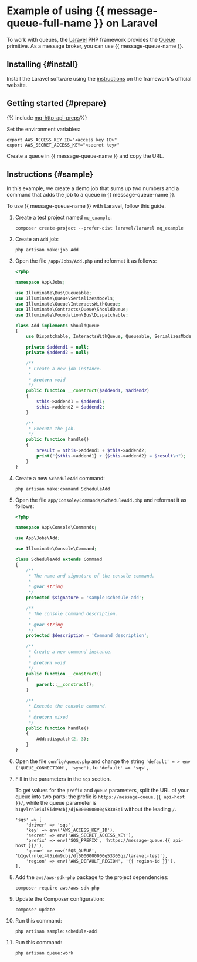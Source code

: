 # Example of using {{ message-queue-full-name }} on Laravel

To work with queues, the [Laravel](https://laravel.com/) PHP framework provides the [Queue](https://laravel.com/docs/6.x/queues) primitive. As a message broker, you can use {{ message-queue-name }}.

## Installing {#install}

Install the Laravel software using the [instructions](https://laravel.com/docs/6.x/installation) on the framework's official website.

## Getting started {#prepare}

{% include [mq-http-api-preps](../_includes_service/mq-http-api-preps-sdk.md)%}

Set the environment variables:

```
export AWS_ACCESS_KEY_ID="<access key ID>"
export AWS_SECRET_ACCESS_KEY="<secret key>"
```

Create a queue in {{ message-queue-name }} and copy the URL.

## Instructions {#sample}

In this example, we create a demo job that sums up two numbers and a command that adds the job to a queue in {{ message-queue-name }}.

To use {{ message-queue-name }} with Laravel, follow this guide.

1. Create a test project named `mq_example`:

   ```
   composer create-project --prefer-dist laravel/laravel mq_example
   ```

1. Create an `Add` job:

   ```
   php artisan make:job Add
   ```

1. Open the file `/app/Jobs/Add.php` and reformat it as follows:

   ```php
   <?php

   namespace App\Jobs;

   use Illuminate\Bus\Queueable;
   use Illuminate\Queue\SerializesModels;
   use Illuminate\Queue\InteractsWithQueue;
   use Illuminate\Contracts\Queue\ShouldQueue;
   use Illuminate\Foundation\Bus\Dispatchable;

   class Add implements ShouldQueue
   {
       use Dispatchable, InteractsWithQueue, Queueable, SerializesModels;

       private $addend1 = null;
       private $addend2 = null;

       /**
        * Create a new job instance.
        *
        * @return void
        */
       public function __construct($addend1, $addend2)
       {
           $this->addend1 = $addend1;
           $this->addend2 = $addend2;
       }

       /**
        * Execute the job.
        */
       public function handle()
       {
           $result = $this->addend1 + $this->addend2;
           print("{$this->addend1} + {$this->addend2} = $result\n");
       }
   }
   ```

1. Create a new `ScheduleAdd` command:

   ```
   php artisan make:command ScheduleAdd
   ```

1. Open the file `app/Console/Commands/ScheduleAdd.php` and reformat it as follows:

   ```php
   <?php

   namespace App\Console\Commands;

   use App\Jobs\Add;

   use Illuminate\Console\Command;

   class ScheduleAdd extends Command
   {
       /**
        * The name and signature of the console command.
        *
        * @var string
        */
       protected $signature = 'sample:schedule-add';

       /**
        * The console command description.
        *
        * @var string
        */
       protected $description = 'Command description';

       /**
        * Create a new command instance.
        *
        * @return void
        */
       public function __construct()
       {
           parent::__construct();
       }

       /**
        * Execute the console command.
        *
        * @return mixed
        */
       public function handle()
       {
           Add::dispatch(2, 3);
       }
   }
   ```

1. Open the file `config/queue.php` and change the string `'default' = > env ('QUEUE_CONNECTION', 'sync'),` to `'default' => 'sqs',`.

1. Fill in the parameters in the `sqs` section.

   To get values for the `prefix` and `queue` parameters, split the URL of your queue into two parts: the prefix is `https://message-queue.{{ api-host }}/`, while the queue parameter is `b1gvlrnlei4l5idm9cbj/dj6000000000g53305qi` without the leading `/`.

   ```
   'sqs' => [
       'driver' => 'sqs',
       'key' => env('AWS_ACCESS_KEY_ID'),
       'secret' => env('AWS_SECRET_ACCESS_KEY'),
       'prefix' => env('SQS_PREFIX', 'https://message-queue.{{ api-host }}/'),
       'queue' => env('SQS_QUEUE', 'b1gvlrnlei4l5idm9cbj/dj6000000000g53305qi/laravel-test'),
       'region' => env('AWS_DEFAULT_REGION', '{{ region-id }}'),
   ],
   ```

1. Add the `aws/aws-sdk-php` package to the project dependencies:

   ```
   composer require aws/aws-sdk-php
   ```

1. Update the Composer configuration:

   ```
   composer update
   ```

1. Run this command:

   ```
   php artisan sample:schedule-add
   ```

1. Run this command:

   ```
   php artisan queue:work
   ```
